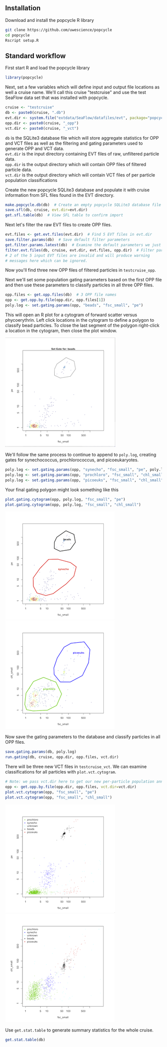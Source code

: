 ## Installation

Download and install the popcycle R library

```sh
git clone https://github.com/uwescience/popcycle
cd popcycle
Rscript setup.R
```

## Standard workflow

First start R and load the popcycle library
```R
library(popcycle)
```

Next, set a few variables which will define input and output file locations as well a cruise name. We'll call this cruise "testcruise" and use the test SeaFlow data set that was installed with popcycle.

```R
cruise <- "testcruise"
db <- paste0(cruise, ".db")
evt.dir <- system.file("extdata/SeaFlow/datafiles/evt", package="popcycle")
opp.dir <- paste0(cruise, "_opp")
vct.dir <- paste0(cruise, "_vct")
```

`db` is the SQLite3 database file which will store aggregate statistics for OPP and VCT files as well as the filtering and gating parameters used to generate OPP and VCT data.  
`evt.dir` is the input directory containing EVT files of raw, unfiltered particle data.  
`opp.dir` is the output directory which will contain OPP files of filtered particle data.  
`vct.dir` is the output directory which will contain VCT files of per particle population classifications

Create the new popcycle SQLite3 database and populate it with cruise information from SFL files found in the EVT directory.

```R
make.popcycle.db(db)  # Create an empty popcycle SQLite3 database file
save.sfl(db, cruise, evt.dir=evt.dir)
get.sfl.table(db)  # View SFL table to confirm import
```

Next let's filter the raw EVT files to create OPP files.

```R
evt.files <- get.evt.files(evt.dir)  # Find 5 EVT files in evt.dir
save.filter.params(db)  # Save default filter parameters
get.filter.params.latest(db)  # Examine the default parameters we just set
filter.evt.files(db, cruise, evt.dir, evt.files, opp.dir)  # Filter particles
# 2 of the 5 input EVT files are invalid and will produce warning
# messages here which can be ignored.
```

Now you'll find three new OPP files of filtered particles in `testcruise_opp`.  

Next we'll set some population gating parameters based on the first OPP file and then use these parameters to classify particles in all three OPP files.

```R
opp.files <- get.opp.files(db)  # 3 OPP file names
opp <- get.opp.by.file(opp.dir, opp.files[1])
poly.log <- set.gating.params(opp, "beads", "fsc_small", "pe")
```
This will open an R plot for a cytogram of forward scatter versus phycoerythrin. Left click locations in the cytogram to define a polygon to classify bead particles. To close the last segment of the polygon right-click a location in the cytogram, then close the plot window.

![gating cytogram for bead](images/beads-gate.png?raw=true)

We'll follow the same process to continue to append to `poly.log`, creating gates for synechococcus, prochlorococcus, and picoeukaryotes.

```R
poly.log <- set.gating.params(opp, "synecho", "fsc_small", "pe", poly.log)
poly.log <- set.gating.params(opp, "prochloro", "fsc_small", "chl_small", poly.log)
poly.log <- set.gating.params(opp, "picoeuks", "fsc_small", "chl_small", poly.log)
```

Your final gating polygon might look something like this

```R
plot.gating.cytogram(opp, poly.log, "fsc_small", "pe")
plot.gating.cytogram(opp, poly.log, "fsc_small", "chl_small")
```
![gating cytogram for fsc_small versus pe](images/fsc_small-pe-gates.png?raw=true)
![gating cytogram for fsc_small versus chl_small](images/fsc_small-chl_small-gates.png?raw=true)

Now save the gating parameters to the database and classify particles in all OPP files.

```R
save.gating.params(db, poly.log)
run.gating(db, cruise, opp.dir, opp.files, vct.dir)
```

There will be three new VCT files in `testcruise_vct`. We can examine classifications for all particles with `plot.vct.cytogram`.

```R
# Note: we pass vct.dir here to get our new per-particle population annotations
opp <- get.opp.by.file(opp.dir, opp.files, vct.dir=vct.dir)
plot.vct.cytogram(opp, "fsc_small", "pe")
plot.vct.cytogram(opp, "fsc_small", "chl_small")
```

![VCT cytogram for fsc_small versus pe](images/fsc_small-pe-vct.png?raw=true)
![VCT cytogram for fsc_small versus chl_small](images/fsc_small-chl_small-vct.png?raw=true)

Use `get.stat.table` to generate summary statistics for the whole cruise.

```R
get.stat.table(db)
```
